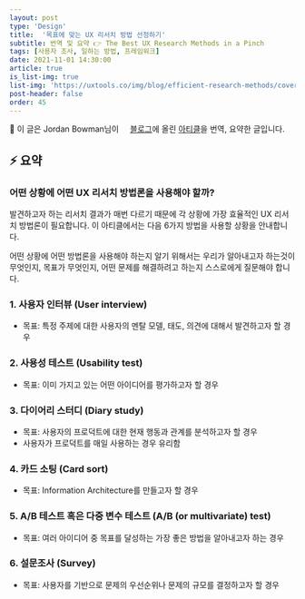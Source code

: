 ```yaml
---
layout: post
type: 'Design'
title:  '목표에 맞는 UX 리서치 방법 선정하기'
subtitle: 번역 및 요약 👉 The Best UX Research Methods in a Pinch
tags: [사용자 조사, 일하는 방법, 프레임워크]
date: 2021-11-01 14:30:00
article: true
is_list-img: true
list-img: 'https://uxtools.co/img/blog/efficient-research-methods/cover.svg'
post-header: false
order: 45
---
```


<p class="text-gray">
 🔗 이 글은 Jordan Bowman님이 <a href='https://uxtools.co/blog/' target='blank' rel='nofollow' id='outlink1' onclick='clickedOutlink(outlink1)'><img src='https://www.google.com/s2/favicons?sz=64&domain=https://uxtools.co/' style='display:inline; height: 1em; position: relative; bottom: -2px; margin-right: 2px;'>블로그</a>에 올린 <a href='https://uxtools.co/blog/best-ux-research-methods-in-a-pinch' target='blank' rel='nofollow' id='outlink2' onclick='clickedOutlink(outlink2)'>아티클</a>을 번역, 요약한 글입니다.
</p>

## ⚡️ 요약

### 어떤 상황에 어떤 UX 리서치 방법론을 사용해야 할까?

발견하고자 하는 리서치 결과가 매번 다르기 때문에 각 상황에 가장 효율적인 UX 리서치 방법론이 필요합니다. 이 아티클에서는 다음 6가지 방법을 사용할 상황을 안내합니다.

어떤 상황에 어떤 방법론을 사용해야 하는지 알기 위해서는 우리가 알아내고자 하는것이 무엇인지, 목표가 무엇인지, 어떤 문제를 해결하려고 하는지 스스로에게 질문해야 합니다.

### 1. 사용자 인터뷰 (User interview)

* 목표: 특정 주제에 대한 사용자의 멘탈 모델, 태도, 의견에 대해서 발견하고자 할 경우

### 2. 사용성 테스트 (Usability test)

* 목표: 이미 가지고 있는 어떤 아이디어를 평가하고자 할 경우

### 3. 다이어리 스터디 (Diary study)

* 목표: 사용자의 프로덕트에 대한 현재 행동과 관계를 분석하고자 할 경우
* 사용자가 프로덕트를 매일 사용하는 경우 유리함

### 4. 카드 소팅 (Card sort)

* 목표: Information Architecture를 만들고자 할 경우

### 5. A/B 테스트 혹은 다중 변수 테스트 (A/B (or multivariate) test)

* 목표: 여러 아이디어 중 목표를 달성하는 가장 좋은 방법을 알아내고자 하는 경우

### 6. 설문조사 (Survey)

* 목표: 사용자를 기반으로 문제의 우선순위나 문제의 규모를 결정하고자 할 경우